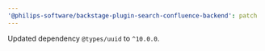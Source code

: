 ```yaml
---
'@philips-software/backstage-plugin-search-confluence-backend': patch
---
```


Updated dependency `@types/uuid` to `^10.0.0`.
